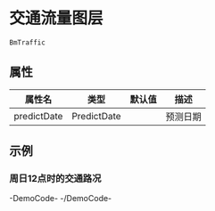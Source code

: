 # 交通流量图层

`BmTraffic`

## 属性

|属性名|类型|默认值|描述|
|------|-----|-----|----|
|predictDate|PredictDate||预测日期|

## 示例

### 周日12点时的交通路况


-DemoCode-
<template>
  <div>
    <baidu-map class="map" :center="{lng: 116.332782, lat: 40.007978}" :zoom="16">
      <bm-traffic :predictDate="{weekday: 7, hour: 12}">
      </bm-traffic>
    </baidu-map>
  </div>
</template>
-/DemoCode-